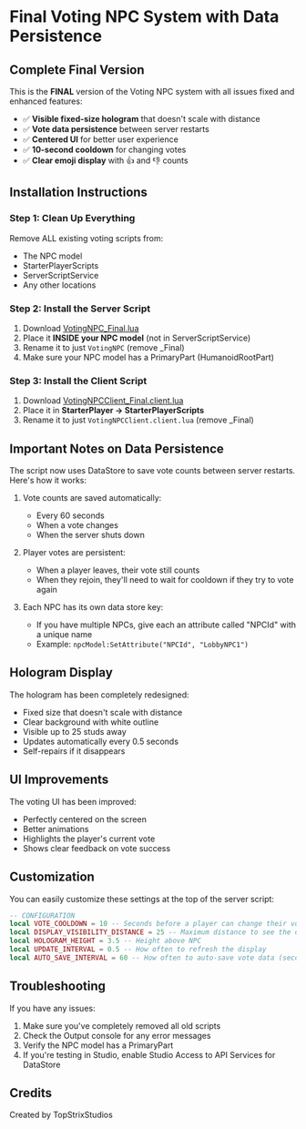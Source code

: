 # Final Voting NPC System with Data Persistence

## Complete Final Version

This is the **FINAL** version of the Voting NPC system with all issues fixed and enhanced features:

- ✅ **Visible fixed-size hologram** that doesn't scale with distance
- ✅ **Vote data persistence** between server restarts
- ✅ **Centered UI** for better user experience
- ✅ **10-second cooldown** for changing votes
- ✅ **Clear emoji display** with 👍 and 👎 counts

## Installation Instructions

### Step 1: Clean Up Everything

Remove ALL existing voting scripts from:
- The NPC model
- StarterPlayerScripts
- ServerScriptService
- Any other locations

### Step 2: Install the Server Script

1. Download [VotingNPC_Final.lua](https://raw.githubusercontent.com/TopStrixStudios/RobloxVotingNPC/main/VotingNPC_Final.lua)
2. Place it **INSIDE your NPC model** (not in ServerScriptService)
3. Rename it to just `VotingNPC` (remove _Final)
4. Make sure your NPC model has a PrimaryPart (HumanoidRootPart)

### Step 3: Install the Client Script

1. Download [VotingNPCClient_Final.client.lua](https://raw.githubusercontent.com/TopStrixStudios/RobloxVotingNPC/main/VotingNPCClient_Final.client.lua)
2. Place it in **StarterPlayer → StarterPlayerScripts**
3. Rename it to just `VotingNPCClient.client.lua` (remove _Final)

## Important Notes on Data Persistence

The script now uses DataStore to save vote counts between server restarts. Here's how it works:

1. Vote counts are saved automatically:
   - Every 60 seconds
   - When a vote changes
   - When the server shuts down

2. Player votes are persistent:
   - When a player leaves, their vote still counts
   - When they rejoin, they'll need to wait for cooldown if they try to vote again

3. Each NPC has its own data store key:
   - If you have multiple NPCs, give each an attribute called "NPCId" with a unique name
   - Example: `npcModel:SetAttribute("NPCId", "LobbyNPC1")`

## Hologram Display

The hologram has been completely redesigned:
- Fixed size that doesn't scale with distance
- Clear background with white outline
- Visible up to 25 studs away
- Updates automatically every 0.5 seconds
- Self-repairs if it disappears

## UI Improvements

The voting UI has been improved:
- Perfectly centered on the screen
- Better animations
- Highlights the player's current vote
- Shows clear feedback on vote success

## Customization

You can easily customize these settings at the top of the server script:

```lua
-- CONFIGURATION
local VOTE_COOLDOWN = 10 -- Seconds before a player can change their vote
local DISPLAY_VISIBILITY_DISTANCE = 25 -- Maximum distance to see the display (studs)
local HOLOGRAM_HEIGHT = 3.5 -- Height above NPC
local UPDATE_INTERVAL = 0.5 -- How often to refresh the display
local AUTO_SAVE_INTERVAL = 60 -- How often to auto-save vote data (seconds)
```

## Troubleshooting

If you have any issues:

1. Make sure you've completely removed all old scripts
2. Check the Output console for any error messages
3. Verify the NPC model has a PrimaryPart
4. If you're testing in Studio, enable Studio Access to API Services for DataStore

## Credits

Created by TopStrixStudios